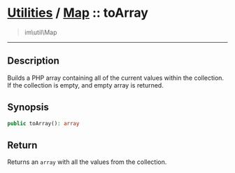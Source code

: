 # [Utilities](util.md) / [Map](util-Map.md) :: toArray
 > im\util\Map
____

## Description
Builds a PHP array containing all of the current values within
the collection. If the collection is empty, and empty array is returned.

## Synopsis
```php
public toArray(): array
```

## Return
Returns an `array` with all the values from the collection.
